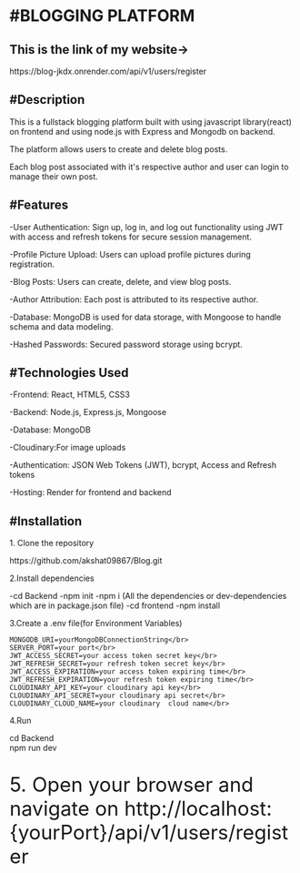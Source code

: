 <h1>#BLOGGING PLATFORM</h1>
<h2>This is the link of my website-></h2>
https://blog-jkdx.onrender.com/api/v1/users/register  

<h2>#Description</h2>
<p>This is a fullstack blogging platform built with using javascript library(react) on frontend and using node.js with Express and Mongodb on backend.</p>
<p>The platform allows users to create and delete blog posts.</p>
<p>Each blog post associated with it's respective author and user can login to manage their own post.</p>


<h2>#Features</h2>
<p>-User Authentication: Sign up, log in, and log out functionality using JWT with access and refresh tokens for secure session management.</p>
<p>-Profile Picture Upload: Users can upload profile pictures during registration.</p>
<p>-Blog Posts: Users can create, delete, and view blog posts.</p>
<p>-Author Attribution: Each post is attributed to its respective author.</p>
<p>-Database: MongoDB is used for data storage, with Mongoose to handle schema and data modeling.</p>
<p>-Hashed Passwords: Secured password storage using bcrypt.</p>


<h2>#Technologies Used</h2>

<p>-Frontend: React, HTML5, CSS3</p>
<p>-Backend: Node.js, Express.js, Mongoose</p>
<p>-Database: MongoDB</p>
<p>-Cloudinary:For image uploads</p>
<p>-Authentication: JSON Web Tokens (JWT), bcrypt, Access and Refresh tokens</p>
<p>-Hosting: Render for frontend and backend</p>


<h2>#Installation</h2>

<p>1. Clone the repository</p>
        https://github.com/akshat09867/Blog.git
<p>2.Install dependencies</p> 
        -cd Backend
        -npm init
        -npm i (All the dependencies or dev-dependencies which are in package.json file)
    -cd frontend
    -npm install 
<p>3.Create a .env file(for Environment Variables)</p>

    MONGODB_URI=yourMongoDBConnectionString</br>
    SERVER_PORT=your port</br>
    JWT_ACCESS_SECRET=your access token secret key</br>
    JWT_REFRESH_SECRET=your refresh token secret key</br>
    JWT_ACCESS_EXPIRATION=your access token expiring time</br>
    JWT_REFRESH_EXPIRATION=your refresh token expiring time</br>
    CLOUDINARY_API_KEY=your cloudinary api key</br>
    CLOUDINARY_API_SECRET=your cloudinary api secret</br>
    CLOUDINARY_CLOUD_NAME=your cloudinary  cloud name</br>
<p>4.Run </p>
    cd Backend</br>
    npm run dev
<p style="font-size:35px">5. Open your browser and navigate on http://localhost:{yourPort}/api/v1/users/register</p>







